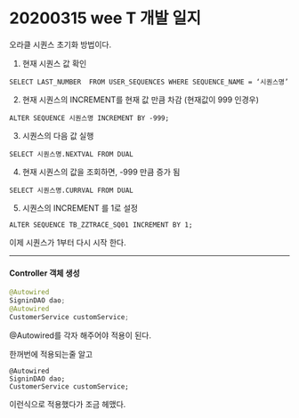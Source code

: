 # 20200315 wee T 개발 일지

오라클 시퀀스 초기화 방법이다.

1. 현재 시퀀스 값 확인

```
SELECT LAST_NUMBER  FROM USER_SEQUENCES WHERE SEQUENCE_NAME = ‘시퀀스명’
```

2. 현재 시퀀스의 INCREMENT를 현재 값 만큼 차감 (현재값이 999 인경우)

```
ALTER SEQUENCE 시퀀스명 INCREMENT BY -999;
```

3. 시퀀스의 다음 값 실행

```
SELECT 시퀀스명.NEXTVAL FROM DUAL
```

4. 현재 시퀀스의 값을 조회하면, -999 만큼 증가 됨

```
SELECT 시퀀스명.CURRVAL FROM DUAL
```

5. 시퀀스의 INCREMENT 를 1로 설정

```
ALTER SEQUENCE TB_ZZTRACE_SQ01 INCREMENT BY 1;
```

이제 시퀀스가 1부터 다시 시작 한다.

----------

#### Controller 객체 생성

```java
@Autowired
SigninDAO dao;
@Autowired
CustomerService customService;
```
@Autowired를 각자 해주어야 적용이 된다.

한꺼번에 적용되는줄 알고

```
@Autowired
SigninDAO dao;
CustomerService customService;
```

이런식으로 적용했다가 조금 헤맸다.